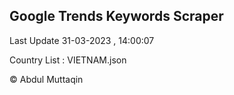 

## Google Trends Keywords Scraper 
 
Last Update 31-03-2023 , 14:00:07

Country List :
VIETNAM.json



© Abdul Muttaqin 
